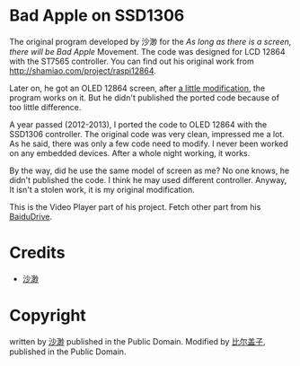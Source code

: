 Bad Apple on SSD1306
===
The original program developed by 沙渺 for the *As long as there is a screen, there will be Bad Apple* Movement. The code was designed for LCD 12864 with the ST7565 controller. You can find out his original work from http://shamiao.com/project/raspi12864. 

Later on, he got an OLED 12864 screen, after [a little modification](http://www.shumeipai.net/thread-1300-1-1.html), the program works on it. But he didn't published the ported code because of too little difference.

A year passed (2012-2013), I ported the code to OLED 12864 with the SSD1306 controller. The original code was very clean, impressed me a lot. As he said, there was only a few code need to modify. I never been worked on any embedded devices. After a whole night working, it works. 

By the way, did he use the same model of screen as me? No one knows, he didn't published the code. I think he may used different controller. Anyway, It isn't a stolen work, it is my original modification.

This is the Video Player part of his project. Fetch other part from his [BaiduDrive](http://pan.baidu.com/share/link?shareid=82148&uk=1225526495).

Credits
===
* [沙渺](http://shamiao.com/)

Copyright
===
written by [沙渺](http://shamiao.com/project/raspi12864) published in the Public Domain. Modified by [比尔盖子](http://biergaizi.info/), published in the Public Domain. 

